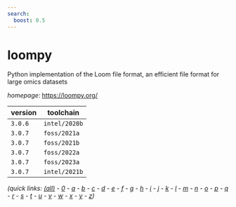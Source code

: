 ```yaml
---
search:
  boost: 0.5
---
```

# loompy

Python implementation of the Loom file format, an efficient file format for large omics datasets

*homepage*: <https://loompy.org/>

version | toolchain
--------|----------
``3.0.6`` | ``intel/2020b``
``3.0.7`` | ``foss/2021a``
``3.0.7`` | ``foss/2021b``
``3.0.7`` | ``foss/2022a``
``3.0.7`` | ``foss/2023a``
``3.0.7`` | ``intel/2021b``


*(quick links: [(all)](../index.md) - [0](../0/index.md) - [a](../a/index.md) - [b](../b/index.md) - [c](../c/index.md) - [d](../d/index.md) - [e](../e/index.md) - [f](../f/index.md) - [g](../g/index.md) - [h](../h/index.md) - [i](../i/index.md) - [j](../j/index.md) - [k](../k/index.md) - [l](../l/index.md) - [m](../m/index.md) - [n](../n/index.md) - [o](../o/index.md) - [p](../p/index.md) - [q](../q/index.md) - [r](../r/index.md) - [s](../s/index.md) - [t](../t/index.md) - [u](../u/index.md) - [v](../v/index.md) - [w](../w/index.md) - [x](../x/index.md) - [y](../y/index.md) - [z](../z/index.md))*


